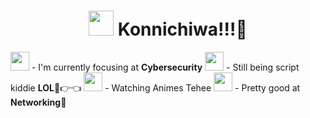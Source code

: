 <h1 align="center"><img src="https://transmemes.netlify.app/~media/onii-chan-is-done-for/transparent-clean/402300047.png" height="40"> Konnichiwa!!!👋</h1>


<img src="https://transmemes.netlify.app/~media/onii-chan-is-done-for/transparent-clean/402300081.png" height="30"> - I'm currently focusing at **Cybersecurity**
<img src="https://transmemes.netlify.app/~media/onii-chan-is-done-for/transparent-clean/181425785.png" height="30"> - Still being script kiddie **LOL**🥺👉👈
<img src="https://transmemes.netlify.app/~media/onii-chan-is-done-for/transparent-clean/402300083.png" height="30"> - Watching Animes Tehee
<img src="https://transmemes.netlify.app/~media/onii-chan-is-done-for/transparent-clean/402300080.png" height="30"> - Pretty good at **Networking**🤏

